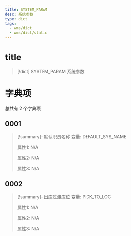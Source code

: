 ```yaml
---
title: SYSTEM_PARAM
desc: 系统参数
type: dict
tags:
  - wms/dict
  - wms/dict/static
---
```

# title
>[!dict] SYSTEM_PARAM
> 系统参数

# 字典项
总共有 2 个字典项
## 0001
>[!summary]- 默认职员名称
>变量: DEFAULT_SYS_NAME
>
>属性1: N/A
>
>属性2: N/A
>
>属性3: N/A

## 0002
>[!summary]- 出库过渡库位
>变量: PICK_TO_LOC
>
>属性1: N/A
>
>属性2: N/A
>
>属性3: N/A
